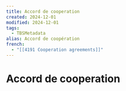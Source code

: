 ```yaml
---
title: Accord de cooperation
created: 2024-12-01
modified: 2024-12-01
tags:
  - TBSMetadata
alias: Accord de coopération
french:
  - "[[4191 Cooperation agreements]]"
---
```

# Accord de cooperation
